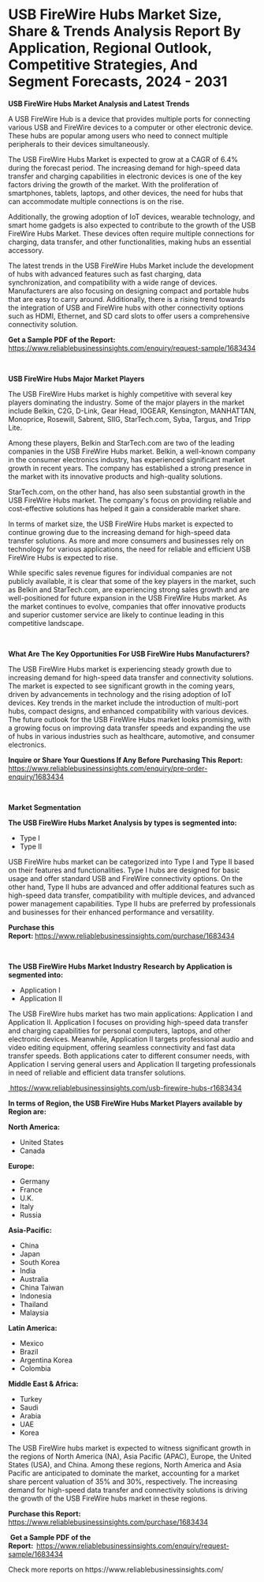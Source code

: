 <p><h1>USB FireWire Hubs Market Size, Share & Trends Analysis Report By Application, Regional Outlook, Competitive Strategies, And Segment Forecasts, 2024 - 2031</h1></p><p><strong>USB FireWire Hubs Market Analysis and Latest Trends</strong></p>
<p><p>A USB FireWire Hub is a device that provides multiple ports for connecting various USB and FireWire devices to a computer or other electronic device. These hubs are popular among users who need to connect multiple peripherals to their devices simultaneously.</p><p>The USB FireWire Hubs Market is expected to grow at a CAGR of 6.4% during the forecast period. The increasing demand for high-speed data transfer and charging capabilities in electronic devices is one of the key factors driving the growth of the market. With the proliferation of smartphones, tablets, laptops, and other devices, the need for hubs that can accommodate multiple connections is on the rise.</p><p>Additionally, the growing adoption of IoT devices, wearable technology, and smart home gadgets is also expected to contribute to the growth of the USB FireWire Hubs Market. These devices often require multiple connections for charging, data transfer, and other functionalities, making hubs an essential accessory.</p><p>The latest trends in the USB FireWire Hubs Market include the development of hubs with advanced features such as fast charging, data synchronization, and compatibility with a wide range of devices. Manufacturers are also focusing on designing compact and portable hubs that are easy to carry around. Additionally, there is a rising trend towards the integration of USB and FireWire hubs with other connectivity options such as HDMI, Ethernet, and SD card slots to offer users a comprehensive connectivity solution.</p></p>
<p><strong>Get a Sample PDF of the Report:&nbsp;</strong> <a href="https://www.reliablebusinessinsights.com/enquiry/request-sample/1683434">https://www.reliablebusinessinsights.com/enquiry/request-sample/1683434</a></p>
<p>&nbsp;</p>
<p><strong>USB FireWire Hubs Major Market Players</strong></p>
<p><p>The USB FireWire Hubs market is highly competitive with several key players dominating the industry. Some of the major players in the market include Belkin, C2G, D-Link, Gear Head, IOGEAR, Kensington, MANHATTAN, Monoprice, Rosewill, Sabrent, SIIG, StarTech.com, Syba, Targus, and Tripp Lite.</p><p>Among these players, Belkin and StarTech.com are two of the leading companies in the USB FireWire Hubs market. Belkin, a well-known company in the consumer electronics industry, has experienced significant market growth in recent years. The company has established a strong presence in the market with its innovative products and high-quality solutions.</p><p>StarTech.com, on the other hand, has also seen substantial growth in the USB FireWire Hubs market. The company's focus on providing reliable and cost-effective solutions has helped it gain a considerable market share.</p><p>In terms of market size, the USB FireWire Hubs market is expected to continue growing due to the increasing demand for high-speed data transfer solutions. As more and more consumers and businesses rely on technology for various applications, the need for reliable and efficient USB FireWire Hubs is expected to rise.</p><p>While specific sales revenue figures for individual companies are not publicly available, it is clear that some of the key players in the market, such as Belkin and StarTech.com, are experiencing strong sales growth and are well-positioned for future expansion in the USB FireWire Hubs market. As the market continues to evolve, companies that offer innovative products and superior customer service are likely to continue leading in this competitive landscape.</p></p>
<p>&nbsp;</p>
<p><strong>What Are The Key Opportunities For USB FireWire Hubs Manufacturers?</strong></p>
<p><p>The USB FireWire Hubs market is experiencing steady growth due to increasing demand for high-speed data transfer and connectivity solutions. The market is expected to see significant growth in the coming years, driven by advancements in technology and the rising adoption of IoT devices. Key trends in the market include the introduction of multi-port hubs, compact designs, and enhanced compatibility with various devices. The future outlook for the USB FireWire Hubs market looks promising, with a growing focus on improving data transfer speeds and expanding the use of hubs in various industries such as healthcare, automotive, and consumer electronics.</p></p>
<p><strong>Inquire or Share Your Questions If Any Before Purchasing This Report:</strong> <a href="https://www.reliablebusinessinsights.com/enquiry/pre-order-enquiry/1683434">https://www.reliablebusinessinsights.com/enquiry/pre-order-enquiry/1683434</a></p>
<p>&nbsp;</p>
<p><strong>Market Segmentation</strong></p>
<p><strong>The USB FireWire Hubs Market Analysis by types is segmented into:</strong></p>
<p><ul><li>Type I</li><li>Type II</li></ul></p>
<p><p>USB FireWire hubs market can be categorized into Type I and Type II based on their features and functionalities. Type I hubs are designed for basic usage and offer standard USB and FireWire connectivity options. On the other hand, Type II hubs are advanced and offer additional features such as high-speed data transfer, compatibility with multiple devices, and advanced power management capabilities. Type II hubs are preferred by professionals and businesses for their enhanced performance and versatility.</p></p>
<p><strong>Purchase this Report:&nbsp;</strong><a href="https://www.reliablebusinessinsights.com/purchase/1683434">https://www.reliablebusinessinsights.com/purchase/1683434</a></p>
<p>&nbsp;</p>
<p><strong>The USB FireWire Hubs Market Industry Research by Application is segmented into:</strong></p>
<p><ul><li>Application I</li><li>Application II</li></ul></p>
<p><p>The USB FireWire hubs market has two main applications: Application I and Application II. Application I focuses on providing high-speed data transfer and charging capabilities for personal computers, laptops, and other electronic devices. Meanwhile, Application II targets professional audio and video editing equipment, offering seamless connectivity and fast data transfer speeds. Both applications cater to different consumer needs, with Application I serving general users and Application II targeting professionals in need of reliable and efficient data transfer solutions.</p></p>
<p><a href="https://www.reliablebusinessinsights.com/usb-firewire-hubs-r1683434">&nbsp;https://www.reliablebusinessinsights.com/usb-firewire-hubs-r1683434</a></p>
<p><strong>In terms of Region, the USB FireWire Hubs Market Players available by Region are:</strong></p>
<p>
    <p> <strong> North America: </strong>
        <ul>
            <li>United States</li>
            <li>Canada</li>
        </ul>
        </p> 
    <p> <strong> Europe: </strong>
        <ul>
            <li>Germany</li>
            <li>France</li>
            <li>U.K.</li>
            <li>Italy</li>
            <li>Russia</li>
        </ul>
        </p> 
    <p> <strong> Asia-Pacific: </strong>
        <ul>
            <li>China</li>
            <li>Japan</li>
            <li>South Korea</li>
            <li>India</li>
            <li>Australia</li>
            <li>China Taiwan</li>
            <li>Indonesia</li>
            <li>Thailand</li>
            <li>Malaysia</li>
        </ul>
        </p> 
    <p> <strong> Latin America: </strong>
        <ul>
            <li>Mexico</li>
            <li>Brazil</li>
            <li>Argentina Korea</li>
            <li>Colombia</li>
        </ul>
        </p> 
    <p> <strong> Middle East & Africa: </strong>
        <ul>
            <li>Turkey</li>
            <li>Saudi</li>
            <li>Arabia</li>
            <li>UAE</li>
            <li>Korea</li>
        </ul>
    </p>
    </p>
<p><p>The USB FireWire hubs market is expected to witness significant growth in the regions of North America (NA), Asia Pacific (APAC), Europe, the United States (USA), and China. Among these regions, North America and Asia Pacific are anticipated to dominate the market, accounting for a market share percent valuation of 35% and 30%, respectively. The increasing demand for high-speed data transfer and connectivity solutions is driving the growth of the USB FireWire hubs market in these regions.</p></p>
<p><strong>Purchase this Report: </strong><a href="https://www.reliablebusinessinsights.com/purchase/1683434">https://www.reliablebusinessinsights.com/purchase/1683434</a></p>
<p>&nbsp;<strong>Get a Sample PDF of the Report:&nbsp;&nbsp;</strong><a href="https://www.reliablebusinessinsights.com/enquiry/request-sample/1683434">https://www.reliablebusinessinsights.com/enquiry/request-sample/1683434</a></p>
<p><strong></strong></p>
<p>Check more reports on https://www.reliablebusinessinsights.com/</p>